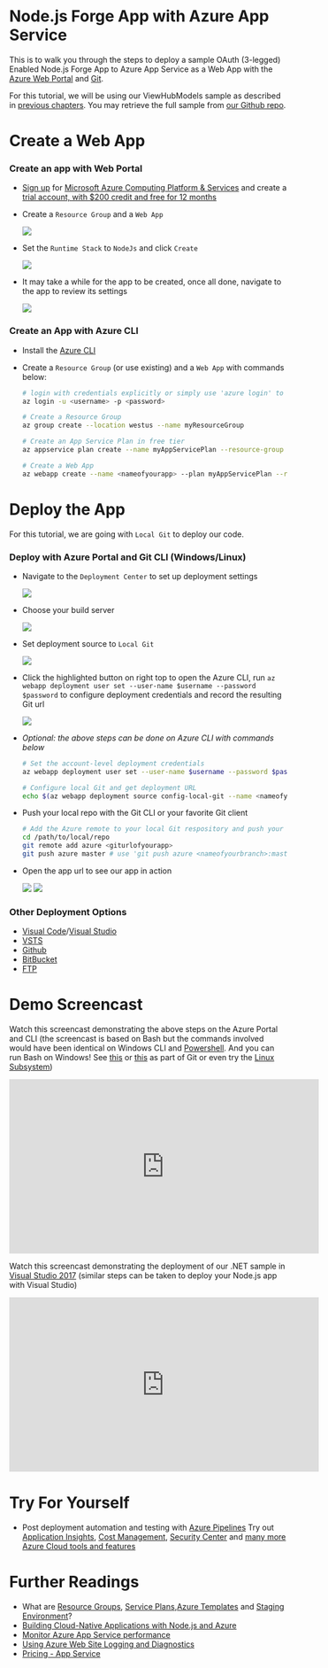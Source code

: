# Node.js Forge App with Azure App Service

This is to walk you through the steps to deploy a sample OAuth (3-legged) Enabled Node.js Forge App to Azure App Service as a Web App with the [Azure Web Portal](https://azure.microsoft.com/en-us/features/azure-portal/) and [Git](https://git-scm.com/).

For this tutorial, we will be using our ViewHubModels sample as described in [previous chapters](tutorials/viewhubmodels). You may retrieve the full sample from [our Github repo](https://github.com/Autodesk-Forge/learn.forge.viewhubmodels/tree/nodejs).

# Create a Web App

### Create an app with Web Portal

- [Sign up](https://signup.azure.com/) for [Microsoft Azure Computing Platform & Services](https://azure.microsoft.com/) and create a [trial account, with $200 credit and free for 12 months ](https://azure.microsoft.com/en-us/free/?cdn=disable)
- Create a ```Resource Group``` and a ```Web App```

  ![](../../_media/deployment/azure/create_web_app_1.png)
- Set the ```Runtime Stack``` to ```NodeJs``` and click ```Create```

  ![](../../_media/deployment/azure/create_web_app_node.png)
- It may take a while for the app to be created, once all done, navigate to the app to review its settings

  ![](../../_media/deployment/azure/app_dashboard.png)

### Create an App with Azure CLI
- Install the [Azure CLI](https://docs.microsoft.com/en-us/cli/azure/install-azure-cli?view=azure-cli-latest)

- Create a ```Resource Group``` (or use existing) and a ```Web App``` with commands below:

  ```bash
  # login with credentials explicitly or simply use 'azure login' to log in with a browser session or authorisation code
  az login -u <username> -p <password>

  # Create a Resource Group
  az group create --location westus --name myResourceGroup

  # Create an App Service Plan in free tier
  az appservice plan create --name myAppServicePlan --resource-group myResourceGroup --sku FREE

  # Create a Web App
  az webapp create --name <nameofyourapp> --plan myAppServicePlan --resource-group myResourceGroup
  ```

# Deploy the App

For this tutorial, we are going with ```Local Git``` to deploy our code.

### Deploy with Azure Portal and Git CLI (Windows/Linux)
- Navigate to the ```Deployment Center``` to set up deployment settings

  ![](../../_media/deployment/azure/deployment_settings_1.png)
- Choose your build server

  ![](../../_media/deployment/azure/deployment_settings_kudu.png)
- Set deployment source to ```Local Git```

  ![](../../_media/deployment/azure/deployment_settings_localgit_1.png)
- Click the highlighted button on right top to open the Azure CLI, run ```az webapp deployment user set --user-name $username --password $password``` to configure deployment credentials and record the resulting Git url

  ![](../../_media/deployment/azure/deployment_settings_azure.png)

- _Optional: the above steps can be done on Azure CLI with commands below_
  ```bash
  # Set the account-level deployment credentials
  az webapp deployment user set --user-name $username --password $password

  # Configure local Git and get deployment URL
  echo $(az webapp deployment source config-local-git --name <nameofyourapp> --resource-group <nameofyourresourcegroup> --query url --output tsv)
  ```

- Push your local repo with the Git CLI or your favorite Git client
  ```bash
  # Add the Azure remote to your local Git respository and push your code
  cd /path/to/local/repo
  git remote add azure <giturlofyourapp>
  git push azure master # use 'git push azure <nameofyourbranch>:master' if you would like to push other local branches than master
  ```

- Open the app url to see our app in action

    ![](../../_media/deployment/azure/app_dashboard.png)
    ![](../../_media/deployment/azure/app_running.png)

### Other Deployment Options
- [Visual Code](https://azure.microsoft.com/en-us/blog/visual-studio-code-and-azure-app-service-a-perfect-fit/)/[Visual Studio](../node)
- [VSTS](https://docs.microsoft.com/en-us/labs/devops/deployazurefunctionswithvsts/)
- [Github](https://blogs.msdn.microsoft.com/benjaminperkins/2017/05/10/deploy-github-source-code-repositories-to-an-azure-app-service/)
- [BitBucket](https://confluence.atlassian.com/bitbucket/deploy-to-microsoft-azure-900820699.html)
- [FTP](https://docs.microsoft.com/en-us/azure/app-service/deploy-ftp)



# Demo Screencast
Watch this screencast demonstrating the above steps on the Azure Portal and CLI (the screencast is based on Bash but the commands involved would have been identical on Windows CLI and [Powershell](https://docs.microsoft.com/en-us/powershell/scripting/getting-started/getting-started-with-windows-powershell). And you can run Bash on Windows! See [this](http://mingw.org/wiki/msys) or [this](https://gitforwindows.org/) as part of Git or even try the [Linux Subsystem](https://docs.microsoft.com/en-us/windows/wsl/install-win10))
<iframe width="560" height="315" src="https://www.youtube.com/embed/h_b_te0Iza0" frameborder="0" allow="accelerometer; autoplay; encrypted-media; gyroscope; picture-in-picture" allowfullscreen></iframe>

Watch this screencast demonstrating the deployment of our .NET sample in [Visual Studio 2017](https://visualstudio.microsoft.com/vs/) (similar steps can be taken to deploy your Node.js app with Visual Studio)
<iframe width="560" height="315" src="https://www.youtube.com/embed/r7QyGvsXTK8" frameborder="0" allow="accelerometer; autoplay; encrypted-media; gyroscope; picture-in-picture" allowfullscreen></iframe>

# Try For Yourself
- Post deployment automation and testing with [Azure Pipelines](https://docs.microsoft.com/en-us/azure/devops/pipelines/languages/javascript?view=vsts)
Try out [Application Insights](https://azure.microsoft.com/en-us/services/monitor/), [Cost Management](https://portal.azure.com/#blade/Microsoft_Azure_Billing/ModernBillingMenuBlade/Overview), [Security Center](https://portal.azure.com/#blade/Microsoft_Azure_Security/SecurityMenuBlade/18) and [many more Azure Cloud tools and features](https://azure.microsoft.com/en-us/services/)

# Further Readings
- What are [Resource Groups](https://docs.microsoft.com/en-us/azure/azure-resource-manager/resource-group-overview), [Service Plans](https://azure.microsoft.com/en-us/pricing/details/app-service/plans/),[Azure Templates](https://azure.microsoft.com/en-us/resources/templates/) and [Staging Environment](https://docs.microsoft.com/en-us/azure/app-service/deploy-staging-slots)?
- [Building Cloud-Native Applications with Node.js and Azure](https://azure.microsoft.com/en-us/resources/building-cloud-native-applications-with-node-js-and-azure/en-us/)
- [Monitor Azure App Service performance](https://docs.microsoft.com/en-us/azure/application-insights/app-insights-azure-web-apps)
- [Using Azure Web Site Logging and Diagnostics](https://azure.microsoft.com/en-us/resources/videos/azure-web-site-logging-and-diagnostics/)
- [Pricing - App Service](https://azure.microsoft.com/en-us/pricing/details/app-service/windows/)
